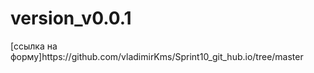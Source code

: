 <h1> version_v0.0.1</h1>
[ссылка на форму]https://github.com/vladimirKms/Sprint10_git_hub.io/tree/master

